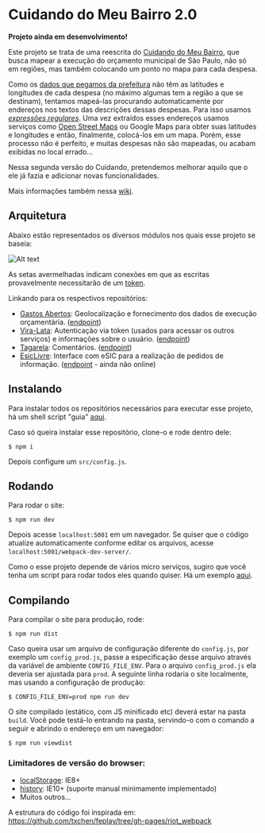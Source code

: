 # Cuidando do Meu Bairro 2.0

**Projeto ainda em desenvolvimento!**

Este projeto se trata de uma reescrita do [Cuidando do Meu Bairro](http://cuidando.org.br), que busca mapear a execução do orçamento municipal de São Paulo, não só em regiões, mas também colocando um ponto no mapa para cada despesa.

Como os [dados que pegamos da prefeitura](http://orcamento.prefeitura.sp.gov.br/orcamento/execucao.html) não têm as latitudes e longitudes de cada despesa (no máximo algumas tem a região a que se destinam), tentamos mapeá-las procurando automaticamente por endereços nos textos das descrições dessas despesas.
Para isso usamos [*expressões regulares*](https://pt.wikipedia.org/wiki/Express%C3%A3o_regular).
Uma vez extraídos esses endereços usamos serviços como [Open Street Maps](http://www.openstreetmap.org) ou Google Maps para obter suas latitudes e longitudes e então, finalmente, colocá-los em um mapa.
Porém, esse processo não é perfeito, e muitas despesas não são mapeadas, ou acabam exibidas no local errado...

Nessa segunda versão do Cuidando, pretendemos melhorar aquilo que o ele já fazia e adicionar novas funcionalidades.

Mais informações também nessa [wiki](https://pt.wikiversity.org/wiki/Projeto_Cuidando_do_Meu_Bairro).


## Arquitetura

Abaixo estão representados os diversos módulos nos quais esse projeto se baseia:

![Alt text](https://rawgit.com/okfn-brasil/cuidando2/master/doc/images/cuidando2_arq2.svg)

As setas avermelhadas indicam conexões em que as escritas provavelmente necessitarão de um [token](https://github.com/okfn-brasil/viralata#protocol).

Linkando para os respectivos repositórios:

- [Gastos Abertos](https://github.com/cdmb/gastos_abertos): Geolocalização e fornecimento dos dados de execução orçamentária. ([endpoint](http://demo.gastosabertos.org))
- [Vira-Lata](https://github.com/okfn-brasil/viralata): Autenticação via token (usados para acessar os outros serviços) e informações sobre o usuário. ([endpoint](http://cuidando.org.br:5002))
- [Tagarela](https://github.com/okfn-brasil/tagarela): Comentários. ([endpoint](http://cuidando.org.br:5002))
- [EsicLivre](https://github.com/okfn-brasil/esiclivre): Interface com eSIC para a realização de pedidos de informação. ([endpoint](http://cuidando.org.br:5004) - ainda não online)


## Instalando

Para instalar todos os repositórios necessários para executar esse projeto, há um shell script "guia" [aqui](doc/install.sh).

Caso só queira instalar esse repositório, clone-o e rode dentro dele:

```
$ npm i
```

Depois configure um `src/config.js`.


## Rodando

Para rodar o site:

```
$ npm run dev
```

Depois acesse `localhost:5001` em um navegador. Se quiser que o código atualize automaticamente conforme editar os arquivos, acesse `localhost:5001/webpack-dev-server/`.

Como o esse projeto depende de vários micro serviços, sugiro que você tenha um script para rodar todos eles quando quiser. Há um exemplo [aqui](doc/run.py).


## Compilando

Para compilar o site para produção, rode:

```
$ npm run dist
```

Caso queira usar um arquivo de configuração diferente do `config.js`, por exemplo um `config_prod.js`, passe a especificação desse arquivo através da variável de ambiente `CONFIG_FILE_ENV`. Para o arquivo `config_prod.js` ela deveria ser ajustada para `prod`. A seguinte linha rodaria o site localmente, mas usando a configuração de produção:

```
$ CONFIG_FILE_ENV=prod npm run dev
```

O site compilado (estático, com JS minificado etc) deverá estar na pasta `build`.
Você pode testá-lo entrando na pasta, servindo-o com o comando a seguir e abrindo o endereço em um navegador:

```
$ npm run viewdist
```


### Limitadores de versão do browser:

- [localStorage](http://caniuse.com/#feat=namevalue-storage): IE8+
- [history](http://caniuse.com/#feat=history): IE10+ (suporte manual minimamente implementado)
- Muitos outros...


A estrutura do código foi inspirada em: https://github.com/txchen/feplay/tree/gh-pages/riot_webpack
